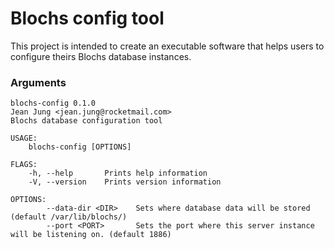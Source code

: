 # Blochs config tool

This project is intended to create an executable software that helps users to configure theirs Blochs database instances.

### Arguments

    blochs-config 0.1.0
    Jean Jung <jean.jung@rocketmail.com>
    Blochs database configuration tool

    USAGE:
        blochs-config [OPTIONS]
    
    FLAGS:
        -h, --help       Prints help information
        -V, --version    Prints version information
    
    OPTIONS:
            --data-dir <DIR>    Sets where database data will be stored (default /var/lib/blochs/)
            --port <PORT>       Sets the port where this server instance will be listening on. (default 1886)
